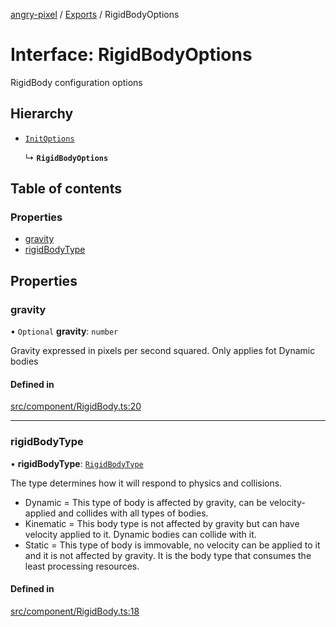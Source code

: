 [angry-pixel](../README.md) / [Exports](../modules.md) / RigidBodyOptions

# Interface: RigidBodyOptions

RigidBody configuration options

## Hierarchy

- [`InitOptions`](InitOptions.md)

  ↳ **`RigidBodyOptions`**

## Table of contents

### Properties

- [gravity](RigidBodyOptions.md#gravity)
- [rigidBodyType](RigidBodyOptions.md#rigidbodytype)

## Properties

### gravity

• `Optional` **gravity**: `number`

Gravity expressed in pixels per second squared. Only applies fot Dynamic bodies

#### Defined in

[src/component/RigidBody.ts:20](https://github.com/angry-pixel-studio/angry-pixel-engine/blob/8704b49/src/component/RigidBody.ts#L20)

___

### rigidBodyType

• **rigidBodyType**: [`RigidBodyType`](../enums/RigidBodyType.md)

The type determines how it will respond to physics and collisions.
  - Dynamic = This type of body is affected by gravity, can be velocity-applied and collides with all types of bodies.
  - Kinematic = This body type is not affected by gravity but can have velocity applied to it. Dynamic bodies can collide with it.
  - Static = This type of body is immovable, no velocity can be applied to it and it is not affected by gravity. It is the body type that consumes the least processing resources.

#### Defined in

[src/component/RigidBody.ts:18](https://github.com/angry-pixel-studio/angry-pixel-engine/blob/8704b49/src/component/RigidBody.ts#L18)
